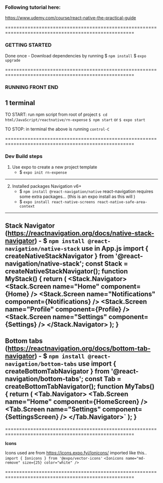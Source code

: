 
### Following tutorial here:

https://www.udemy.com/course/react-native-the-practical-guide

====================================================================================================

### GETTING STARTED

Done once - Download dependencies by running 
    $ `npm install`
    $ `expo upgrade`

====================================================================================================

### RUNNING FRONT END

## 1 terminal

TO START: run npm script from root of project 
    `$ cd html/JavaScript/reactnative/rn-expense`
    `$ npm start` or `$ expo start`

TO STOP: in terminal the above is running
    `control-C` 


====================================================================================================
### Dev Build steps
1. Use expo to create a new project template 
   - $ `expo init rn-expense`
------------------------------------------------------------------------
2. Installed packages
Navigation v6+
    - $ `npm install @react-navigation/native`
react-navigation requires some extra packages... (this is an expo install as this will )
    - $ `expo install react-native-screens react-native-safe-area-context`
------------------------------------------------------------------------
Stack Navigator (https://reactnavigation.org/docs/native-stack-navigator)
    - $ `npm install @react-navigation/native-stack`
use in App.js
    import { createNativeStackNavigator } from '@react-navigation/native-stack';
    const Stack = createNativeStackNavigator();
    function MyStack() {
    return (
        <Stack.Navigator>
            <Stack.Screen name="Home" component={Home} />
            <Stack.Screen name="Notifications" component={Notifications} />
            <Stack.Screen name="Profile" component={Profile} />
            <Stack.Screen name="Settings" component={Settings} />
        </Stack.Navigator>
    );
    }
------------------------------------------------------------------------
Bottom tabs (https://reactnavigation.org/docs/bottom-tab-navigator)
    - $ `npm install @react-navigation/bottom-tabs`
use
    import { createBottomTabNavigator } from '@react-navigation/bottom-tabs';
    const Tab = createBottomTabNavigator();
    function MyTabs() {
    return (
        <Tab.Navigator>
            <Tab.Screen name="Home" component={HomeScreen} />
            <Tab.Screen name="Settings" component={SettingsScreen} />
        </Tab.Navigator>`
        );
    }
------------------------------------------------------------------------


====================================================================================================

**Icons**

Icons used are from 
    https://icons.expo.fyi/Ionicons/
imported like this..
    `import { Ionicons } from '@expo/vector-icons'`
    `<Ionicons name="md-remove" size={25} color="white" />`

====================================================================================================
